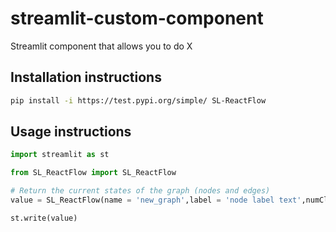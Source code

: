 # streamlit-custom-component

Streamlit component that allows you to do X

## Installation instructions

```sh
pip install -i https://test.pypi.org/simple/ SL-ReactFlow
```

## Usage instructions

```python
import streamlit as st

from SL_ReactFlow import SL_ReactFlow

# Return the current states of the graph (nodes and edges)
value = SL_ReactFlow(name = 'new_graph',label = 'node label text',numClicks=st.session_state.get('numClicks', 0), key="graph_component")

st.write(value) 
```
